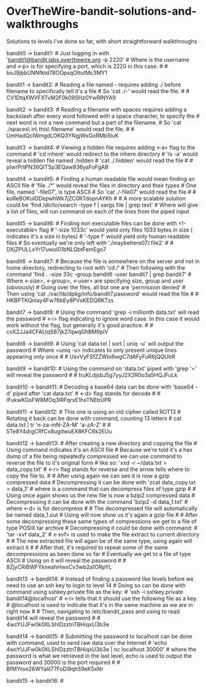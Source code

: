 # OverTheWire-bandit-solutions-and-walkthroughs
Solutions to levels I've done so far, with short straightforward walkthroughs

bandit0 -> bandit1:
	# Just logging in with 'bandit1@bandit.labs.overthewire.org -p 2220'
	# Where <bandit1> is the username and <-p> is for specifying a port, which is 2220 in this case.
	#
	# boJ9jbbUNNfktd78OOpsqOltutMc3MY1


bandit1 -> bandit2:
	# Reading a file named - requires adding ./ before filename to specifically tell it's a file
	# So 'cat ./-' would read the file.
	#
	# CV1DtqXWVFXTvM2F0k09SHz0YwRINYA9


bandit2 -> bandit3:
	# Reading a filename with spaces requires adding a backslash after every word followed with a space character, to specify the 
	# next word is not a new command but a part of the filename.
	# So 'cat ./spaces\ in\ this\ filename' would read the file.
	#
	# UmHadQclWmgdLOKQ3YNgjWxGoRMb5luK


bandit3 -> bandit4:
	# Viewing a hidden file requires adding <-a> flag to the <ls> command
	# 'cd inhere' would redirect to the inhere directory 
	# 'ls -a' would  reveal a hidden file named .hidden
	# 'cat ./.hidden' would read the file
	#
	# pIwrPrtPN36QITSp3EQaw936yaFoFgAB


bandit4 -> bandit5:
	# Finding a human readable file would mean finding an ASCII file
	# 'file ./*' would reveal the files in directory and their types
	# One file, named '-file07', is type ASCII
	# So 'cat ./-file07' would read the file
	#
	# koReBOKuIDDepwhWk7jZC0RTdopnAYKh
	#
	# A more scalable solution could be 'find /dir/to/search -type f | xargs file | grep text'
	# Where <find> will give a list of files, <xargs file> will run <file> command on each of the lines from the piped input 


bandit5 -> bandit6:
	# Finding non executable files can be done with <!-executable> flag
	# '-size 1033c' would yield only files 1033 bytes in size (<c> indicates it's a size in bytes)
	# '-type f' would yield only human readable files
	# So eventually we're only left with './maybehere07/.file2'
	#
	# DXjZPULLxYr17uwoI01bNLQbtFemEgo7


bandit6 -> bandit7:
	# Because the file is somewhere on the server and not in home directory, redirecting to root with 'cd /'
	# Then following with the command 'find . -size 33c -group bandit6 -user bandit7 | grep bandit7'
	# Where <-size>, <-group>, <-user> are specifying size, group and user (obviously)
	# Going over the files, all but one are 'permission denied'
	# Then using 'cat ./var/lib/dpkg/info/bandit7.password' would read the file
	#
	#  HKBPTKQnIay4Fw76bEy8PVxKEDQRKTzs

bandit7 -> bandit8:
	# Using the command 'grep -i millionth data.txt' will read the password
	# <-i> flag indicating to ignore word case. In this case it would work without the flag, but generally it's good practice.
	# 
	# cvX2JJa4CFALtqS87jk27qwqGhBM9plV

bandit8 -> bandit9:
	# Using 'cat data.txt | sort | uniq -u' will output the password
	# Where <uniq -u> indicates to only present unique lines appearing only once
	#
	#  UsvVyFSfZZWbi6wgC7dAFyFuR6jQQUhR


bandit9 -> bandit10:
	# Using the <strings> command on 'data.txt' piped with 'grep '=' will reveal the password
	# 
	# truKLdjsbJ5g7yyJ2X2R0o3a5HQJFuLk

bandit10 -> bandit11:
	# Decoding a base64 data can be done with 'base64 -d' piped after 'cat data.txt'
	# <-d> flag stands for decode
	# 
	# IFukwKGsFW8MOq3IRFqrxE1hxTNEbUPR


bandit11 -> bandit12:
	# This one is using an old cipher called ROT13
	# Rotating it back can be done with <rt> command, counting 13 letters 
	# cat data.txt | tr 'n-za-mN-ZA-M' 'a-zA-Z'
	#
	# 5Te8Y4drgCRfCx8ugdwuEX8KFC6k2EUu


bandit12 -> bandit13:
	# After creating a new directory and copying the file
	# Using <file> command indicates it's an ASCII file 
	# Because we're told it's a hex dump of a file being repeatedly compressed we can use <xxd> command to reverse the file to it's original form
	# like so: 'xxd -r ~/data.txt > data_copy.txt'
	# <-r> flag stands for reverse and the arrow tells where to copy the file to.
	#
	# After using <file> again we can see it is now a gzip compressed data
	# Decompressing it can be done with 'zcat data_copy.txt > data_1'
	# where <zcat> is a command that can decompress files of type gzip 
	#
	# Using <file> once again shows us the new file is now a bzip2 compressed data
	# Decompressing it can be done with the command 'bzip2 -d data_1.txt'
	# where <-d> is for decompress
	#
	# The decompressed file will automatically be named data_1.out
	# Using <file> will now show us it's again a gzip file
	#
	# After some decompressing these same types of compressions we get to a file of type POSIX tar archive
	# Decompressing it could be done with <tar> command:
	# 'tar -xvf data_2'
	# <-xvf> is used to make the file extract to current directory
	#
	# The new extracted file will again be of the same type, using <tar> again will extract it
	# 
	# After that, it's required to repeat some of the same decompressions as been done so far
	# Eventually we get to a file of type ASCII
	# Using <cat> on it will reveal the password
	#
	# 8ZjyCRiBWFYkneahHwxCv3wb2a1ORpYL


bandit13 -> bandit14: 
	# Instead of finding a password like levels before we need to use an ssh key to login to level 14
	# Doing so can be done with <ssh> command using sshkey.private file as the key:
	# 'ssh -i sshkey.private bandit14@localhost'
	# <-i> tells that it should use the following file as a key. 
	# @localhost is used to indicate that it's in the same machine as we are in right now
	#
	# Then, navigating to /etc/bandit_pass and using <cat> to read bandit14 will reveal the password
	#
	# 4wcYUJFw0k0XLShlDzztnTBHiqxU3b3e


bandit14 -> bandit15:
	# Submitting the password to localhost can be done with <nc> command, used to send raw data over the Internet 
	# 'echo 4wcYUJFw0k0XLShlDzztnTBHiqxU3b3e | nc localhost 30000'
	# where the password is what we retrieved in the last level, echo is used to output the password and 30000 is the port required
	#
	# BfMYroe26WYalil77FoDi9qh59eK5xNr


bandit15 -> bandit16:
	# 
